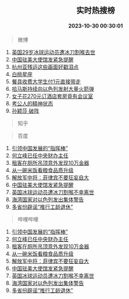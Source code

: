 <div align="center"><h2>实时热搜榜</h2><h4>2023-10-30 00:30:01</h4></div>

> 微博  

1. [英国29岁冰球运动员遭冰刀割喉去世](https://s.weibo.com/weibo?q=%23%E8%8B%B1%E5%9B%BD29%E5%B2%81%E5%86%B0%E7%90%83%E8%BF%90%E5%8A%A8%E5%91%98%E9%81%AD%E5%86%B0%E5%88%80%E5%89%B2%E5%96%89%E5%8E%BB%E4%B8%96%23&t=31&band_rank=1&Refer=top)<br />
2. [中国驻美大使馆发紧急提醒](https://s.weibo.com/weibo?q=%23%E4%B8%AD%E5%9B%BD%E9%A9%BB%E7%BE%8E%E5%A4%A7%E4%BD%BF%E9%A6%86%E5%8F%91%E7%B4%A7%E6%80%A5%E6%8F%90%E9%86%92%23&t=31&band_rank=2&Refer=top)<br />
3. [杭州亚残运这些画面好戳泪点](https://s.weibo.com/weibo?q=%23%E6%9D%AD%E5%B7%9E%E4%BA%9A%E6%AE%8B%E8%BF%90%E8%BF%99%E4%BA%9B%E7%94%BB%E9%9D%A2%E5%A5%BD%E6%88%B3%E6%B3%AA%E7%82%B9%23&t=31&band_rank=3&Refer=top)<br />
4. [白桃星座](https://s.weibo.com/weibo?q=%E7%99%BD%E6%A1%83%E6%98%9F%E5%BA%A7&t=31&band_rank=4&Refer=top)<br />
5. [餐具收费大学生付1元直接带走](https://s.weibo.com/weibo?q=%23%E9%A4%90%E5%85%B7%E6%94%B6%E8%B4%B9%E5%A4%A7%E5%AD%A6%E7%94%9F%E4%BB%981%E5%85%83%E7%9B%B4%E6%8E%A5%E5%B8%A6%E8%B5%B0%23&t=31&band_rank=5&Refer=top)<br />
6. [哈马斯持续向以色列发射大量火箭弹](https://s.weibo.com/weibo?q=%23%E5%93%88%E9%A9%AC%E6%96%AF%E6%8C%81%E7%BB%AD%E5%90%91%E4%BB%A5%E8%89%B2%E5%88%97%E5%8F%91%E5%B0%84%E5%A4%A7%E9%87%8F%E7%81%AB%E7%AE%AD%E5%BC%B9%23&t=31&band_rank=6&Refer=top)<br />
7. [女子花270元订酒店套房竟有会议室](https://s.weibo.com/weibo?q=%23%E5%A5%B3%E5%AD%90%E8%8A%B1270%E5%85%83%E8%AE%A2%E9%85%92%E5%BA%97%E5%A5%97%E6%88%BF%E7%AB%9F%E6%9C%89%E4%BC%9A%E8%AE%AE%E5%AE%A4%23&t=31&band_rank=7&Refer=top)<br />
8. [考公人的精神状态](https://s.weibo.com/weibo?q=%E8%80%83%E5%85%AC%E4%BA%BA%E7%9A%84%E7%B2%BE%E7%A5%9E%E7%8A%B6%E6%80%81&t=31&band_rank=8&Refer=top)<br />
9. [孙颖莎 破阵](https://s.weibo.com/weibo?q=%E5%AD%99%E9%A2%96%E8%8E%8E%20%E7%A0%B4%E9%98%B5&t=31&band_rank=9&Refer=top)<br />

> 知乎  


> 百度  

1. [引领中国发展的“指挥棒”](https://www.baidu.com/s?wd=%E5%BC%95%E9%A2%86%E4%B8%AD%E5%9B%BD%E5%8F%91%E5%B1%95%E7%9A%84%E2%80%9C%E6%8C%87%E6%8C%A5%E6%A3%92%E2%80%9D&sa=fyb_news&rsv_dl=fyb_news)<br />
2. [何立峰已任中央财办主任](https://www.baidu.com/s?wd=%E4%BD%95%E7%AB%8B%E5%B3%B0%E5%B7%B2%E4%BB%BB%E4%B8%AD%E5%A4%AE%E8%B4%A2%E5%8A%9E%E4%B8%BB%E4%BB%BB&sa=fyb_news&rsv_dl=fyb_news)<br />
3. [租客在厕所吊顶意外发现10万金器](https://www.baidu.com/s?wd=%E7%A7%9F%E5%AE%A2%E5%9C%A8%E5%8E%95%E6%89%80%E5%90%8A%E9%A1%B6%E6%84%8F%E5%A4%96%E5%8F%91%E7%8E%B010%E4%B8%87%E9%87%91%E5%99%A8&sa=fyb_news&rsv_dl=fyb_news)<br />
4. [从一碗米饭看粮食品质升级](https://www.baidu.com/s?wd=%E4%BB%8E%E4%B8%80%E7%A2%97%E7%B1%B3%E9%A5%AD%E7%9C%8B%E7%B2%AE%E9%A3%9F%E5%93%81%E8%B4%A8%E5%8D%87%E7%BA%A7&sa=fyb_news&rsv_dl=fyb_news)<br />
5. [解放军中将：菲律宾不要狂妄自大](https://www.baidu.com/s?wd=%E8%A7%A3%E6%94%BE%E5%86%9B%E4%B8%AD%E5%B0%86%EF%BC%9A%E8%8F%B2%E5%BE%8B%E5%AE%BE%E4%B8%8D%E8%A6%81%E7%8B%82%E5%A6%84%E8%87%AA%E5%A4%A7&sa=fyb_news&rsv_dl=fyb_news)<br />
6. [中国驻美大使馆发紧急提醒](https://www.baidu.com/s?wd=%E4%B8%AD%E5%9B%BD%E9%A9%BB%E7%BE%8E%E5%A4%A7%E4%BD%BF%E9%A6%86%E5%8F%91%E7%B4%A7%E6%80%A5%E6%8F%90%E9%86%92&sa=fyb_news&rsv_dl=fyb_news)<br />
7. [英国冰球运动员遭冰刀割喉不幸离世](https://www.baidu.com/s?wd=%E8%8B%B1%E5%9B%BD%E5%86%B0%E7%90%83%E8%BF%90%E5%8A%A8%E5%91%98%E9%81%AD%E5%86%B0%E5%88%80%E5%89%B2%E5%96%89%E4%B8%8D%E5%B9%B8%E7%A6%BB%E4%B8%96&sa=fyb_news&rsv_dl=fyb_news)<br />
8. [海湾国家对以色列发出集体警告](https://www.baidu.com/s?wd=%E6%B5%B7%E6%B9%BE%E5%9B%BD%E5%AE%B6%E5%AF%B9%E4%BB%A5%E8%89%B2%E5%88%97%E5%8F%91%E5%87%BA%E9%9B%86%E4%BD%93%E8%AD%A6%E5%91%8A&sa=fyb_news&rsv_dl=fyb_news)<br />
9. [多省份辟谣“推行工龄退休”](https://www.baidu.com/s?wd=%E5%A4%9A%E7%9C%81%E4%BB%BD%E8%BE%9F%E8%B0%A3%E2%80%9C%E6%8E%A8%E8%A1%8C%E5%B7%A5%E9%BE%84%E9%80%80%E4%BC%91%E2%80%9D&sa=fyb_news&rsv_dl=fyb_news)<br />

> 哔哩哔哩  

1. [引领中国发展的“指挥棒”](https://www.baidu.com/s?wd=%E5%BC%95%E9%A2%86%E4%B8%AD%E5%9B%BD%E5%8F%91%E5%B1%95%E7%9A%84%E2%80%9C%E6%8C%87%E6%8C%A5%E6%A3%92%E2%80%9D&sa=fyb_news&rsv_dl=fyb_news)<br />
2. [何立峰已任中央财办主任](https://www.baidu.com/s?wd=%E4%BD%95%E7%AB%8B%E5%B3%B0%E5%B7%B2%E4%BB%BB%E4%B8%AD%E5%A4%AE%E8%B4%A2%E5%8A%9E%E4%B8%BB%E4%BB%BB&sa=fyb_news&rsv_dl=fyb_news)<br />
3. [租客在厕所吊顶意外发现10万金器](https://www.baidu.com/s?wd=%E7%A7%9F%E5%AE%A2%E5%9C%A8%E5%8E%95%E6%89%80%E5%90%8A%E9%A1%B6%E6%84%8F%E5%A4%96%E5%8F%91%E7%8E%B010%E4%B8%87%E9%87%91%E5%99%A8&sa=fyb_news&rsv_dl=fyb_news)<br />
4. [从一碗米饭看粮食品质升级](https://www.baidu.com/s?wd=%E4%BB%8E%E4%B8%80%E7%A2%97%E7%B1%B3%E9%A5%AD%E7%9C%8B%E7%B2%AE%E9%A3%9F%E5%93%81%E8%B4%A8%E5%8D%87%E7%BA%A7&sa=fyb_news&rsv_dl=fyb_news)<br />
5. [解放军中将：菲律宾不要狂妄自大](https://www.baidu.com/s?wd=%E8%A7%A3%E6%94%BE%E5%86%9B%E4%B8%AD%E5%B0%86%EF%BC%9A%E8%8F%B2%E5%BE%8B%E5%AE%BE%E4%B8%8D%E8%A6%81%E7%8B%82%E5%A6%84%E8%87%AA%E5%A4%A7&sa=fyb_news&rsv_dl=fyb_news)<br />
6. [中国驻美大使馆发紧急提醒](https://www.baidu.com/s?wd=%E4%B8%AD%E5%9B%BD%E9%A9%BB%E7%BE%8E%E5%A4%A7%E4%BD%BF%E9%A6%86%E5%8F%91%E7%B4%A7%E6%80%A5%E6%8F%90%E9%86%92&sa=fyb_news&rsv_dl=fyb_news)<br />
7. [英国冰球运动员遭冰刀割喉不幸离世](https://www.baidu.com/s?wd=%E8%8B%B1%E5%9B%BD%E5%86%B0%E7%90%83%E8%BF%90%E5%8A%A8%E5%91%98%E9%81%AD%E5%86%B0%E5%88%80%E5%89%B2%E5%96%89%E4%B8%8D%E5%B9%B8%E7%A6%BB%E4%B8%96&sa=fyb_news&rsv_dl=fyb_news)<br />
8. [海湾国家对以色列发出集体警告](https://www.baidu.com/s?wd=%E6%B5%B7%E6%B9%BE%E5%9B%BD%E5%AE%B6%E5%AF%B9%E4%BB%A5%E8%89%B2%E5%88%97%E5%8F%91%E5%87%BA%E9%9B%86%E4%BD%93%E8%AD%A6%E5%91%8A&sa=fyb_news&rsv_dl=fyb_news)<br />
9. [多省份辟谣“推行工龄退休”](https://www.baidu.com/s?wd=%E5%A4%9A%E7%9C%81%E4%BB%BD%E8%BE%9F%E8%B0%A3%E2%80%9C%E6%8E%A8%E8%A1%8C%E5%B7%A5%E9%BE%84%E9%80%80%E4%BC%91%E2%80%9D&sa=fyb_news&rsv_dl=fyb_news)<br />
